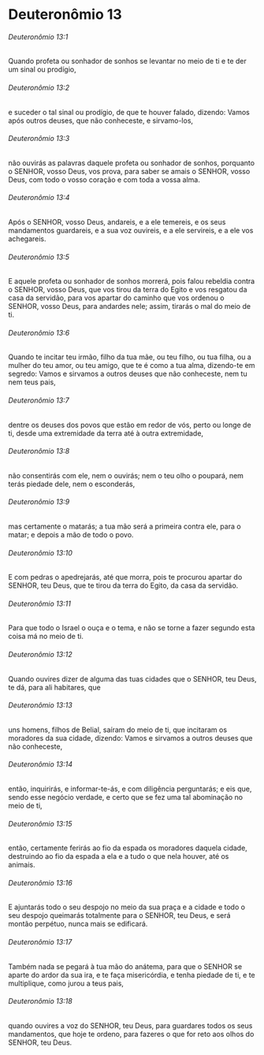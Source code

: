 # Deuteronômio 13

###### Deuteronômio 13:1

Quando profeta ou sonhador de sonhos se levantar no meio de ti e te der um sinal ou prodígio,

###### Deuteronômio 13:2

e suceder o tal sinal ou prodígio, de que te houver falado, dizendo: Vamos após outros deuses, que não conheceste, e sirvamo-los,

###### Deuteronômio 13:3

não ouvirás as palavras daquele profeta ou sonhador de sonhos, porquanto o SENHOR, vosso Deus, vos prova, para saber se amais o SENHOR, vosso Deus, com todo o vosso coração e com toda a vossa alma.

###### Deuteronômio 13:4

Após o SENHOR, vosso Deus, andareis, e a ele temereis, e os seus mandamentos guardareis, e a sua voz ouvireis, e a ele servireis, e a ele vos achegareis.

###### Deuteronômio 13:5

E aquele profeta ou sonhador de sonhos morrerá, pois falou rebeldia contra o SENHOR, vosso Deus, que vos tirou da terra do Egito e vos resgatou da casa da servidão, para vos apartar do caminho que vos ordenou o SENHOR, vosso Deus, para andardes nele; assim, tirarás o mal do meio de ti.

###### Deuteronômio 13:6

Quando te incitar teu irmão, filho da tua mãe, ou teu filho, ou tua filha, ou a mulher do teu amor, ou teu amigo, que te é como a tua alma, dizendo-te em segredo: Vamos e sirvamos a outros deuses que não conheceste, nem tu nem teus pais,

###### Deuteronômio 13:7

dentre os deuses dos povos que estão em redor de vós, perto ou longe de ti, desde uma extremidade da terra até à outra extremidade,

###### Deuteronômio 13:8

não consentirás com ele, nem o ouvirás; nem o teu olho o poupará, nem terás piedade dele, nem o esconderás,

###### Deuteronômio 13:9

mas certamente o matarás; a tua mão será a primeira contra ele, para o matar; e depois a mão de todo o povo.

###### Deuteronômio 13:10

E com pedras o apedrejarás, até que morra, pois te procurou apartar do SENHOR, teu Deus, que te tirou da terra do Egito, da casa da servidão.

###### Deuteronômio 13:11

Para que todo o Israel o ouça e o tema, e não se torne a fazer segundo esta coisa má no meio de ti.

###### Deuteronômio 13:12

Quando ouvires dizer de alguma das tuas cidades que o SENHOR, teu Deus, te dá, para ali habitares, que

###### Deuteronômio 13:13

uns homens, filhos de Belial, saíram do meio de ti, que incitaram os moradores da sua cidade, dizendo: Vamos e sirvamos a outros deuses que não conheceste,

###### Deuteronômio 13:14

então, inquirirás, e informar-te-ás, e com diligência perguntarás; e eis que, sendo esse negócio verdade, e certo que se fez uma tal abominação no meio de ti,

###### Deuteronômio 13:15

então, certamente ferirás ao fio da espada os moradores daquela cidade, destruindo ao fio da espada a ela e a tudo o que nela houver, até os animais.

###### Deuteronômio 13:16

E ajuntarás todo o seu despojo no meio da sua praça e a cidade e todo o seu despojo queimarás totalmente para o SENHOR, teu Deus, e será montão perpétuo, nunca mais se edificará.

###### Deuteronômio 13:17

Também nada se pegará à tua mão do anátema, para que o SENHOR se aparte do ardor da sua ira, e te faça misericórdia, e tenha piedade de ti, e te multiplique, como jurou a teus pais,

###### Deuteronômio 13:18

quando ouvires a voz do SENHOR, teu Deus, para guardares todos os seus mandamentos, que hoje te ordeno, para fazeres o que for reto aos olhos do SENHOR, teu Deus.

